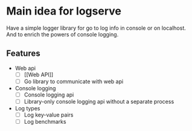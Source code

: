 # Main idea for logserve
Have a simple logger library for go to log info in console or on localhost. And to enrich the powers of console logging.

## Features
- Web api
	- [ ] [[Web API]]
	- [ ] Go library to communicate with web api
- Console logging
	- [ ] Console logging api
	- [ ] Library-only console logging api without a separate process
-  Log types
	- [ ] Log key-value pairs
	- [ ] Log benchmarks